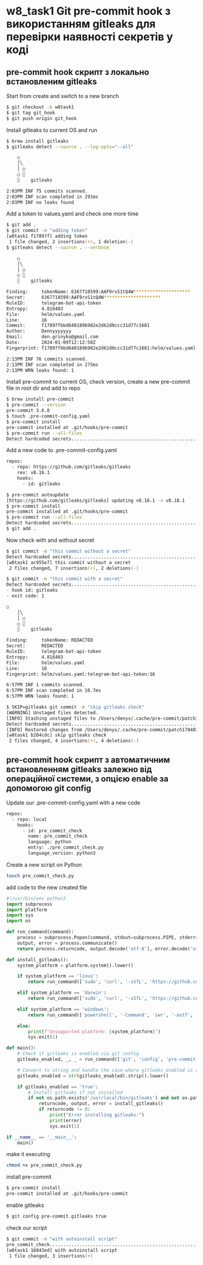 # w8_task1 Git pre-commit hook з використанням gitleaks для перевірки наявності секретів у коді

## pre-commit hook скрипт з локально встановленим gitleaks

Start from create and switch to a new branch
```sh
$ git checkout -b w8task1
$ git tag git_hook
$ git push origin git_hook
```
Install gitleaks to current OS and run 
```sh
$ brew install gitleaks
$ gitleaks detect --source . --log-opts="--all"

    ○
    │╲
    │ ○
    ○ ░
    ░    gitleaks

2:03PM INF 75 commits scanned.
2:03PM INF scan completed in 291ms
2:03PM INF no leaks found
```
Add a token to values.yaml and check one more time
```zsh
$ git add .
$ git commit -m "adding token"
[w8task1 f17897f] adding token
 1 file changed, 2 insertions(+), 1 deletion(-)
$ gitleaks detect --source . --verbose

    ○
    │╲
    │ ○
    ○ ░
    ░    gitleaks

Finding:     tokenName: 6367718599:AAF9rvS1tQ4W*********************
Secret:      6367718599:AAF9rvS1tQ4W*********************
RuleID:      telegram-bot-api-token
Entropy:     4.816403
File:        helm/values.yaml
Line:        16
Commit:      f17897fbbd640189b982e2d62d0ccc31d77c1681
Author:      Dennyyyyyyy
Email:       den.grinyko@gmail.com
Date:        2024-01-09T12:12:58Z
Fingerprint: f17897fbbd640189b982e2d62d0ccc31d77c1681:helm/values.yaml:telegram-bot-api-token:16

2:13PM INF 76 commits scanned.
2:13PM INF scan completed in 275ms
2:13PM WRN leaks found: 1
```
Install pre-commit to current OS, check version, create a new pre-commit file in root dir and add to repo
```zsh
$ brew install pre-commit
$ pre-commit --version
pre-commit 3.6.0
$ touch .pre-commit-config.yaml
$ pre-commit install
pre-commit installed at .git/hooks/pre-commit
$ pre-commit run --all-files
Detect hardcoded secrets.................................................Passed
```
Add a new code to .pre-commit-config.yaml
```zsh
repos:
  - repo: https://github.com/gitleaks/gitleaks
    rev: v8.16.1
    hooks:
      - id: gitleaks
```
```zsh
$ pre-commit autoupdate
[https://github.com/gitleaks/gitleaks] updating v8.16.1 -> v8.18.1
$ pre-commit install
pre-commit installed at .git/hooks/pre-commit
$ pre-commit run --all-files
Detect hardcoded secrets.................................................Passed
$ git add .
```
Now check with and without secret
```zsh
$ git commit -m "this commit without a secret"
Detect hardcoded secrets.................................................Passed
[w8task1 ac955e7] this commit without a secret
 2 files changed, 7 insertions(+), 2 deletions(-)

$ git commit -m "this commit with a secret"
Detect hardcoded secrets.................................................Failed
- hook id: gitleaks
- exit code: 1

○
    │╲
    │ ○
    ○ ░
    ░    gitleaks

Finding:     tokenName: REDACTED
Secret:      REDACTED
RuleID:      telegram-bot-api-token
Entropy:     4.816403
File:        helm/values.yaml
Line:        16
Fingerprint: helm/values.yaml:telegram-bot-api-token:16

6:57PM INF 1 commits scanned.
6:57PM INF scan completed in 10.7ms
6:57PM WRN leaks found: 1

$ SKIP=gitleaks git commit -m "skip gitleaks check"
[WARNING] Unstaged files detected.
[INFO] Stashing unstaged files to /Users/denys/.cache/pre-commit/patch1704819587-34774.
Detect hardcoded secrets................................................Skipped
[INFO] Restored changes from /Users/denys/.cache/pre-commit/patch1704819587-34774.
[w8task1 b204cdc] skip gitleaks check
 2 files changed, 4 insertions(+), 4 deletions(-)
```

## pre-commit hook скрипт з автоматичним встановленням gitleaks залежно від операційної системи, з опцією enable за допомогою git config

Update our .pre-commit-config.yaml with a new code
```zsh
repos:
  - repo: local
    hooks:
      - id: pre_commit_check
        name: pre_commit_check
        language: python
        entry: ./pre_commit_check.py
        language_version: python3
```
Create a new script on Python
```zsh
touch pre_commit_check.py
```
add code to the new created file
```py
#!/usr/bin/env python3
import subprocess
import platform
import sys
import os

def run_command(command):
    process = subprocess.Popen(command, stdout=subprocess.PIPE, stderr=subprocess.PIPE)
    output, error = process.communicate()
    return process.returncode, output.decode('utf-8'), error.decode('utf-8')

def install_gitleaks():
    system_platform = platform.system().lower()

    if system_platform == 'linux':
        return run_command(['sudo', 'curl', '-sSfL', 'https://github.com/zricethezav/gitleaks/releases/download/v7.2.1/gitleaks-linux-amd64', '-o', '/usr/local/bin/gitleaks'])

    elif system_platform == 'darwin':
        return run_command(['sudo', 'curl', '-sSfL', 'https://github.com/zricethezav/gitleaks/releases/download/v7.2.1/gitleaks-darwin-amd64', '-o', '/usr/local/bin/gitleaks'])

    elif system_platform == 'windows':
        return run_command(['powershell', '-Command', 'iwr', '-outf', 'gitleaks.exe', 'https://github.com/zricethezav/gitleaks/releases/download/v7.2.1/gitleaks-windows-amd64.exe'])

    else:
        print(f"Unsupported platform: {system_platform}")
        sys.exit(1)

def main():
    # Check if gitleaks is enabled via git config
    gitleaks_enabled, _, _ = run_command(['git', 'config', 'pre-commit.gitleaks'])

    # Convert to string and handle the case where gitleaks_enabled is an integer
    gitleaks_enabled = str(gitleaks_enabled).strip().lower()

    if gitleaks_enabled == 'true':
        # Install gitleaks if not installed
        if not os.path.exists('/usr/local/bin/gitleaks') and not os.path.exists('gitleaks.exe'):
            returncode, output, error = install_gitleaks()
            if returncode != 0:
                print("Error installing gitleaks:")
                print(error)
                sys.exit(1)

if __name__ == '__main__':
    main()

```
make it executing
```zsh 
chmod +x pre_commit_check.py
```
install pre-commit
```zsh
$ pre-commit install
pre-commit installed at .git/hooks/pre-commit
```
enable gitleaks
```zsh
$ git config pre-commit.gitleaks true
```
check our script
```zsh
$ git commit -m "with autoinstall script"
pre_commit_check.........................................................Passed
[w8task1 16843ed] with autoinstall script
 1 file changed, 3 insertions(+)
```
